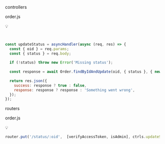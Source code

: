 controllers

order.js

<aside>
💡

```jsx
  

const updateStatus = asyncHandler(async (req, res) => {
  const { oid } = req.params;
  const { status } = req.body;
  
  if (!status) throw new Error('Missing status');
  
  const response = await Order.findByIdAndUpdate(oid, { status }, { new: true });
  
  return res.json({
    success: response ? true : false,
    response: response ? response : 'Something went wrong',
  });
});

```

</aside>

routers

order.js

<aside>
💡

```jsx
router.put('/status/:oid',  [verifyAccessToken, isAdmin], ctrls.updateStatus); 

```

</aside>
